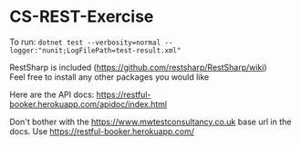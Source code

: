 # CS-REST-Exercise  

To run: `dotnet test --verbosity=normal --logger:"nunit;LogFilePath=test-result.xml"`  

RestSharp is included (https://github.com/restsharp/RestSharp/wiki)  
Feel free to install any other packages you would like  

Here are the API docs: https://restful-booker.herokuapp.com/apidoc/index.html  

Don't bother with the https://www.mwtestconsultancy.co.uk base url in the docs. Use https://restful-booker.herokuapp.com/  
